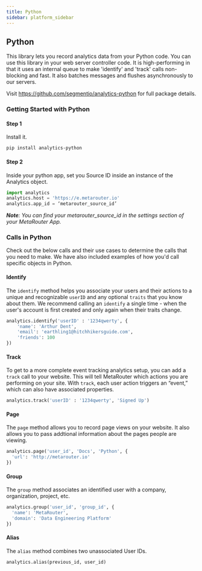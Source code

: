 ```yaml
---
title: Python
sidebar: platform_sidebar
---
```


## Python

This library lets you record analytics data from your Python code. You can use this library in your web server controller code. It is high-performing in that it uses an internal queue to make 'identify' and 'track' calls non-blocking and fast. It also batches messages and flushes asynchronously to our servers.

Visit <https://github.com/segmentio/analytics-python> for full package details.

### Getting Started with Python

#### Step 1

Install it.

~~~ bash
pip install analytics-python
~~~

#### Step 2

Inside your python app, set you Source ID inside an instance of the Analytics object.

~~~ python
import analytics
analytics.host = 'https://e.metarouter.io'
analytics.app_id = ‘metarouter_source_id’
~~~

***Note**: You can find your metarouter_source_id in the settings section of your MetaRouter App.*

### Calls in Python

Check out the below calls and their use cases to determine the calls that you need to make. We have also included examples of how you'd call specific objects in Python.

#### Identify

The `identify` method helps you associate your users and their actions to a unique and recognizable `userID` and any optional `traits` that you know about them. We recommend calling an `identify` a single time - when the user's account is first created and only again when their traits change.

~~~ python
analytics.identify('userID' : '1234qwerty', {
    'name': 'Arthur Dent',
    'email': 'earthling1@hitchhikersguide.com',
    'friends': 100
})
~~~

#### Track

To get to a more complete event tracking analytics setup, you can add a `track` call to your website. This will tell MetaRouter which actions you are performing on your site. With `track`, each user action triggers an “event,” which can also have associated properties.

~~~ python
analytics.track('userID' : '1234qwerty', 'Signed Up')
~~~

#### Page

The `page` method allows you to record page views on your website. It also allows you to pass addtional information about the pages people are viewing.

~~~ python
analytics.page('user_id', 'Docs', 'Python', {
  'url': 'http://metarouter.io'
})
~~~

#### Group

The `group` method associates an identified user with a company, organization, project, etc.

~~~ python
analytics.group('user_id', 'group_id', {
  'name': 'MetaRouter',
  'domain': 'Data Engineering Platform'
})
~~~

#### Alias

The `alias` method combines two unassociated User IDs.

~~~ python
analytics.alias(previous_id, user_id)
~~~
